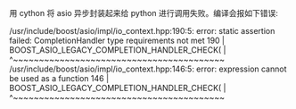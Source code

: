 用 cython 将 asio 异步封装起来给 python 进行调用失败。编译会报如下错误:

/usr/include/boost/asio/impl/io_context.hpp:190:5: error: static assertion failed: CompletionHandler type requirements not met
  190 |     BOOST_ASIO_LEGACY_COMPLETION_HANDLER_CHECK(
      |     ^~~~~~~~~~~~~~~~~~~~~~~~~~~~~~~~~~~~~~~~~~
/usr/include/boost/asio/impl/io_context.hpp:146:5: error: expression cannot be used as a function
  146 |     BOOST_ASIO_LEGACY_COMPLETION_HANDLER_CHECK(
      |     ^~~~~~~~~~~~~~~~~~~~~~~~~~~~~~~~~~~~~~~~~~

